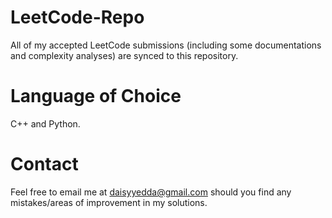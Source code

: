 # LeetCode-Repo
All of my accepted LeetCode submissions (including some documentations and complexity analyses) are synced to this repository.

# Language of Choice
C++ and Python.

# Contact
Feel free to email me at daisyyedda@gmail.com should you find any mistakes/areas of improvement in my solutions.

